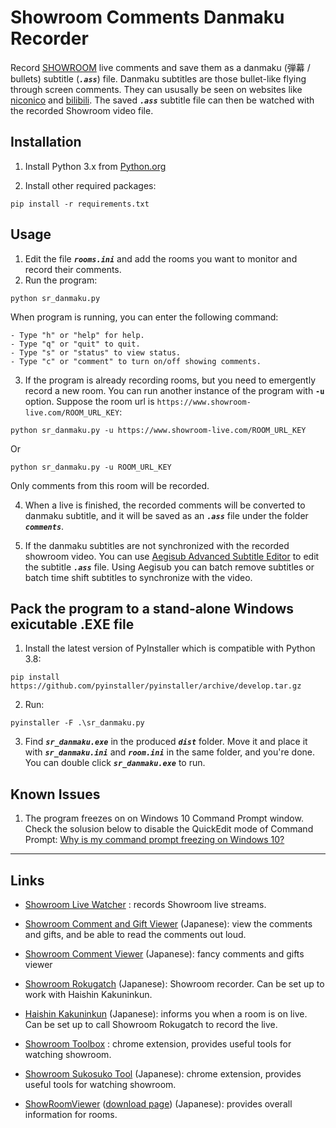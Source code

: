 # Showroom Comments Danmaku Recorder
Record [SHOWROOM](https://www.showroom-live.com/) live comments and save them as a danmaku (弾幕 / bullets) subtitle (***`.ass`***) file.
Danmaku subtitles are those bullet-like flying through screen comments. They can ususally be seen on websites like [niconico](https://www.nicovideo.jp/) and [bilibili](https://www.bilibili.com/). 
The saved ***`.ass`*** subtitle file can then be watched with the recorded Showroom video file.

## Installation
1. Install Python 3.x from [Python.org](https://www.python.org/downloads/)

2. Install other required packages:
```
pip install -r requirements.txt
```

## Usage

1. Edit the file ***`rooms.ini`*** and add the rooms you want to monitor and record their comments.  
2. Run the program:
```
python sr_danmaku.py
```

When program is running, you can enter the following command:
```
- Type "h" or "help" for help.
- Type "q" or "quit" to quit.
- Type "s" or "status" to view status.
- Type "c" or "comment" to turn on/off showing comments.
```

3. If the program is already recording rooms, but you need to emergently record a new room.
You can run another instance of the program with **`-u`** option.
Suppose the room url is `https://www.showroom-live.com/ROOM_URL_KEY`:
```
python sr_danmaku.py -u https://www.showroom-live.com/ROOM_URL_KEY
```
Or
```
python sr_danmaku.py -u ROOM_URL_KEY
```
Only comments from this room will be recorded.

4. When a live is finished, the recorded comments will be converted to danmaku subtitle, and it will be saved as an ***`.ass`*** file under the folder ***`comments`***.

5. If the danmaku subtitles are not synchronized with the recorded showroom video. You can use [Aegisub Advanced Subtitle Editor](http://www.aegisub.org/) to edit the subtitle ***`.ass`*** file. Using Aegisub you can batch remove subtitles or batch time shift subtitles to synchronize with the video.

## Pack the program to a stand-alone Windows exicutable .EXE file
1. Install the latest version of PyInstaller which is compatible with Python 3.8:
```
pip install https://github.com/pyinstaller/pyinstaller/archive/develop.tar.gz
```
2. Run:
```
pyinstaller -F .\sr_danmaku.py
```
3. Find ***`sr_danmaku.exe`*** in the produced ***`dist`*** folder. 
Move it and place it with ***`sr_danmaku.ini`*** and ***`room.ini`*** in the same folder, and you're done.
You can double click ***`sr_danmaku.exe`*** to run.


## Known Issues

1. The program freezes on on Windows 10 Command Prompt window. Check the solusion below to disable the QuickEdit mode of Command Prompt: [Why is my command prompt freezing on Windows 10?](https://stackoverflow.com/questions/33883530/why-is-my-command-prompt-freezing-on-windows-10)


-----------------------------------------------------------------------
## Links
- [Showroom Live Watcher](https://github.com/wlerin/showroom) : records Showroom live streams.

- [Showroom Comment and Gift Viewer](http://sr-viewer.sacra.co/) (Japanese): view the comments and gifts, and be able to read the comments out loud.

- [Showroom Comment Viewer](http://sr-com.net/comment_viewer/pc/) (Japanese): fancy comments and gifts viewer

- [Showroom Rokugatch](https://www.skypower.xyz/showroom_rokugatch.html) (Japanese): Showroom recorder. Can be set up to work with Haishin Kakuninkun.

- [Haishin Kakuninkun](https://www.skypower.xyz/haishin_kakuninkun.html) (Japanese): informs you when a room is on live. Can be set up to call Showroom Rokugatch to record the live.

- [Showroom Toolbox](https://chrome.google.com/webstore/detail/showroom-toolbox/jlelpggiclkhdadagnbdjblokcnnhanl) : chrome extension, provides useful tools for watching showroom.

- [Showroom Sukosuko Tool](https://chrome.google.com/webstore/detail/showroom-%E3%81%99%E3%81%93%E3%81%99%E3%81%93%E3%83%84%E3%83%BC%E3%83%AB/ohfkmalmidmhailhaiifeplheagoopap) (Japanese): chrome extension, provides useful tools for watching showroom.

- [ShowRoomViewer](http://iroiro.konjiki.jp/) ([download page](http://iroiro.konjiki.jp/tool.html)) (Japanese): provides overall information for rooms. 


